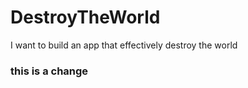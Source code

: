 # DestroyTheWorld
I want to build an app that effectively destroy the world 



### this is a change 
